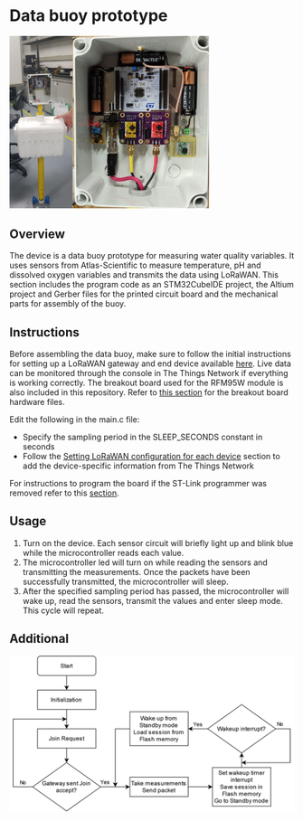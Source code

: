 # Data buoy prototype

<p align="left">
  <img src="images/assembled.png" width="70%" />
</p>

## Overview

The device is a data buoy prototype for measuring water quality variables. It uses sensors from Atlas-Scientific to measure temperature, pH and dissolved oxygen variables and transmits the data using LoRaWAN. This section includes the program code as an STM32CubeIDE project, the Altium project and Gerber files for the printed circuit board and the mechanical parts for assembly of the buoy. 

## Instructions

Before assembling the data buoy, make sure to follow the initial instructions for setting up a LoRaWAN gateway and end device available [here](https://github.com/open-pisciculture/open-source-fish-farming-prototypes/tree/main/general). Live data can be monitored through the console in The Things Network if everything is working correctly. The breakout board used for the RFM95W module is also included in this repository. Refer to [this section](https://github.com/open-pisciculture/open-source-fish-farming-prototypes/tree/main/rfm95w-breakout) for the breakout board hardware files.

Edit the following in the main.c file:
- Specify the sampling period in the SLEEP_SECONDS constant in seconds
- Follow the [Setting LoRaWAN configuration for each device](https://github.com/open-pisciculture/open-source-fish-farming-prototypes/tree/main/general) section to add the device-specific information from The Things Network

For instructions to program the board if the ST-Link programmer was removed refer to this [section](https://github.com/open-pisciculture/open-source-fish-farming-prototypes/tree/main/general).

## Usage
1. Turn on the device. Each sensor circuit will briefly light up and blink blue while the microcontroller reads each value.
2. The microcontroller led will turn on while reading the sensors and transmitting the measurements. Once the packets have been successfully transmitted, the microcontroller will sleep.
3. After the specified sampling period has passed, the microcontroller will wake up, read the sensors, transmit the values and enter sleep mode. This cycle will repeat. 

## Additional
![Software flowchart](images/flowchart.png)
